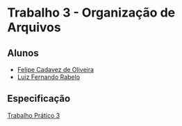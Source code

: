 # Trabalho 3 - Organização de Arquivos

## Alunos

* [Felipe Cadavez de Oliveira](https://github.com/CadavezUSP)
* [Luiz Fernando Rabelo](https://github.com/luizfernandorabelo)

## Especificação

[Trabalho Prático 3](http://wiki.icmc.usp.br/images/3/35/SCC0215012021trabalho03a.pdf)
